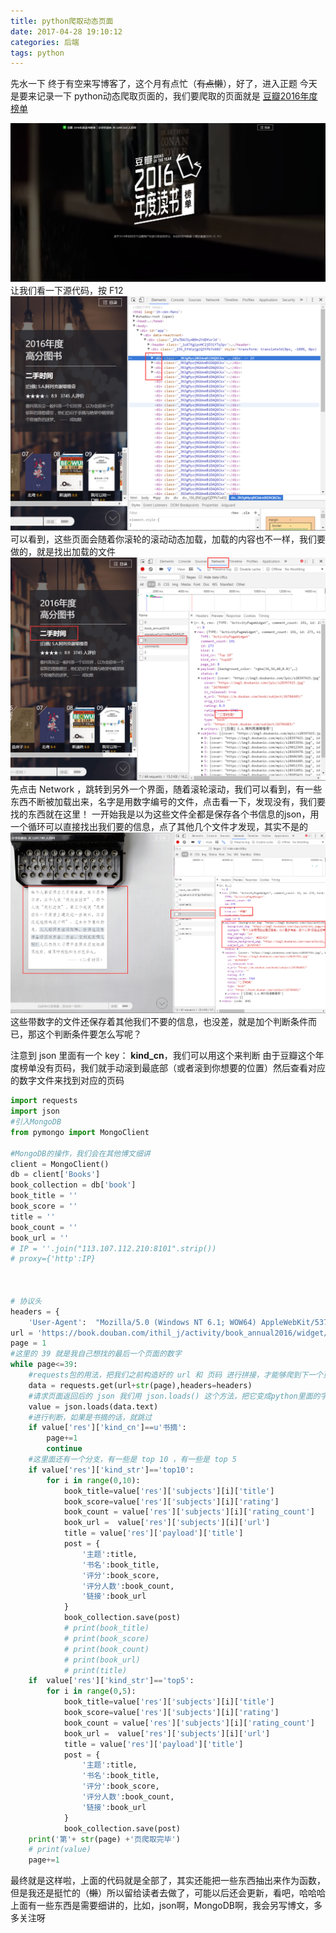 ```yaml
---
title: python爬取动态页面
date: 2017-04-28 19:10:12
categories: 后端
tags: python
---
```

先水一下
终于有空来写博客了，这个月有点忙（~~有点懒~~），好了，进入正题
今天是要来记录一下 python动态爬取页面的，我们要爬取的页面就是
[豆瓣2016年度榜单]("https://book.douban.com/annual2016/?source=navigation")
<!--more-->
![豆瓣2016年度榜单页面](https://raw.githubusercontent.com/recallhyx/ImgRepository/master/doubanfold/douban.png)
让我们看一下源代码，按 F12 
![界面](https://raw.githubusercontent.com/recallhyx/ImgRepository/master/doubanfold/f12.png)
可以看到，这些页面会随着你滚轮的滚动动态加载，加载的内容也不一样，我们要做的，就是找出加载的文件
![下一步](https://raw.githubusercontent.com/recallhyx/ImgRepository/master/doubanfold/xiayibu.png)
先点击 Network ，跳转到另外一个界面，随着滚轮滚动，我们可以看到，有一些东西不断被加载出来，名字是用数字编号的文件，点击看一下，发现没有，我们要找的东西就在这里！
一开始我是以为这些文件全都是保存各个书信息的json，用一个循环可以直接找出我们要的信息，点了其他几个文件才发现，其实不是的
![](https://raw.githubusercontent.com/recallhyx/ImgRepository/master/doubanfold/another.png)这些带数字的文件还保存着其他我们不要的信息，也没差，就是加个判断条件而已，那这个判断条件要怎么写呢？
<!--toc-->
注意到 json 里面有一个 key： __kind_cn__，我们可以用这个来判断
由于豆瓣这个年度榜单没有页码，我们就手动滚到最底部（或者滚到你想要的位置）然后查看对应的数字文件来找到对应的页码
```python
import requests
import json
#引入MongoDB
from pymongo import MongoClient

#MongoDB的操作，我们会在其他博文细讲
client = MongoClient()
db = client['Books']
book_collection = db['book']
book_title = ''
book_score = ''
title = ''
book_count = ''
book_url = ''
# IP = ''.join("113.107.112.210:8101".strip())
# proxy={'http':IP}



# 协议头
headers = {
    'User-Agent':  "Mozilla/5.0 (Windows NT 6.1; WOW64) AppleWebKit/537.1 (KHTML, like Gecko) Chrome/22.0.1207.1 Safari/537.1",}  ##浏览器请求头（大部分网站没有这个请求头会报错、请务必加上哦）
url = 'https://book.douban.com/ithil_j/activity/book_annual2016/widget/'
page = 1
#这里的 39 就是我自己想找的最后一个页面的数字
while page<=39:
    #requests包的用法，把我们之前构造好的 url 和 页码 进行拼接，才能够爬到下一个页面，关于 requests，我会在其他博文细讲
    data = requests.get(url+str(page),headers=headers)
    #请求页面返回后的 json 我们用 json.loads() 这个方法，把它变成python里面的字典类型，关于json，我会在其他博文细讲
    value = json.loads(data.text)
    #进行判断，如果是书摘的话，就跳过
    if value['res']['kind_cn']==u'书摘':
        page+=1
        continue
    #这里面还有一个分支，有一些是 top 10 ，有一些是 top 5
    if value['res']['kind_str']=='top10':
        for i in range(0,10):
            book_title=value['res']['subjects'][i]['title']
            book_score=value['res']['subjects'][i]['rating']
            book_count = value['res']['subjects'][i]['rating_count']
            book_url =  value['res']['subjects'][i]['url']
            title = value['res']['payload']['title']
            post = {
                '主题':title,
                '书名':book_title,
                '评分':book_score,
                '评分人数':book_count,
                '链接':book_url
            }
            book_collection.save(post)
            # print(book_title)
            # print(book_score)
            # print(book_count)
            # print(book_url)
            # print(title)
    if  value['res']['kind_str']=='top5':
        for i in range(0,5):
            book_title=value['res']['subjects'][i]['title']
            book_score=value['res']['subjects'][i]['rating']
            book_count = value['res']['subjects'][i]['rating_count']
            book_url =  value['res']['subjects'][i]['url']
            title = value['res']['payload']['title']
            post = {
                '主题':title,
                '书名':book_title,
                '评分':book_score,
                '评分人数':book_count,
                '链接':book_url
            }
            book_collection.save(post)
    print('第'+ str(page) +'页爬取完毕')
    # print(value)
    page+=1
```
最终就是这样啦，上面的代码就是全部了，其实还能把一些东西抽出来作为函数，但是我还是挺忙的（~~懒~~）所以留给读者去做了，可能以后还会更新，看吧，哈哈哈
上面有一些东西是需要细讲的，比如，json啊，MongoDB啊，我会另写博文，多多关注呀